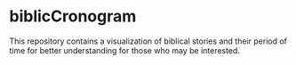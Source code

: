 # biblicCronogram
This repository contains a visualization of biblical stories and their period of time for better understanding for those who may be interested.
